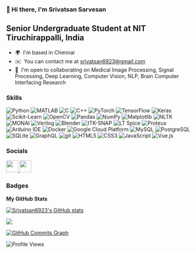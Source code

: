 ### 👋 Hi there, I'm Srivatsan Sarvesan

Senior Undergraduate Student at NIT Tiruchirappalli, India
------------------------------------------

* 🌍  I'm based in Chennai
* ✉️  You can contact me at [srivatsan6923@gmail.com](mailto:srivatsan6923@gmail.com)
* 🤝  I'm open to collaborating on Medical Image Processing, Signal Processing, Deep Learning, Computer Vision, NLP, Brain Computer Interfacing Research

### Skills
<p>
  <img alt="Python" src="https://img.shields.io/badge/-Python-3776AB?style=flat-square&logo=Python&logoColor=white" />
  <img alt="MATLAB" src="https://img.shields.io/badge/-MATLAB-0076A8?style=flat-square&logo=Mathworks&logoColor=white" />
  <img alt="C" src="https://img.shields.io/badge/-C-A8B9CC?style=flat-square&logo=C&logoColor=black" />
  <img alt="C++" src="https://img.shields.io/badge/-C++-00599C?style=flat-square&logo=C%2B%2B&logoColor=white" />
  <img alt="PyTorch" src="https://img.shields.io/badge/-PyTorch-EE4C2C?style=flat-square&logo=PyTorch&logoColor=white" />
  <img alt="TensorFlow" src="https://img.shields.io/badge/-TensorFlow-FF6F00?style=flat-square&logo=TensorFlow&logoColor=white" />
  <img alt="Keras" src="https://img.shields.io/badge/-Keras-D00000?style=flat-square&logo=Keras&logoColor=white" />
  <img alt="Scikit-Learn" src="https://img.shields.io/badge/-Scikit_Learn-F7931E?style=flat-square&logo=scikit-learn&logoColor=white" />
  <img alt="OpenCV" src="https://img.shields.io/badge/-OpenCV-5C3EE8?style=flat-square&logo=OpenCV&logoColor=white" />
  <img alt="Pandas" src="https://img.shields.io/badge/-Pandas-150458?style=flat-square&logo=Pandas&logoColor=white" />
  <img alt="NumPy" src="https://img.shields.io/badge/-NumPy-013243?style=flat-square&logo=NumPy&logoColor=white" />
  <img alt="Matplotlib" src="https://img.shields.io/badge/-Matplotlib-ffdd54?style=flat-square&logo=Matplotlib&logoColor=black" />
  <img alt="NLTK" src="https://img.shields.io/badge/-NLTK-282C34?style=flat-square&logo=NLTK&logoColor=green" />
  <img alt="MONAI" src="https://img.shields.io/badge/-MONAI-4A90E2?style=flat-square&logo=MONAI&logoColor=white" />
  <img alt="Verilog" src="https://img.shields.io/badge/-Verilog-EE4C2C?style=flat-square&logo=Verilog&logoColor=white" />
  <img alt="Blender" src="https://img.shields.io/badge/-Blender-F5792A?style=flat-square&logo=Blender&logoColor=white" />
  <img alt="ITK-SNAP" src="https://img.shields.io/badge/-ITK--SNAP-5B4D9E?style=flat-square&logo=ITK&logoColor=white" />
  <img alt="LT Spice" src="https://img.shields.io/badge/-LT_Spice-F37626?style=flat-square&logo=Analog-Devices&logoColor=white" />
  <img alt="Proteus" src="https://img.shields.io/badge/-Proteus-008080?style=flat-square&logo=Proteus&logoColor=white" />
  <img alt="Arduino IDE" src="https://img.shields.io/badge/-Arduino_IDE-00979D?style=flat-square&logo=Arduino&logoColor=white" />
  <img alt="Docker" src="https://img.shields.io/badge/-Docker-46a2f1?style=flat-square&logo=docker&logoColor=white" />
  <img alt="Google Cloud Platform" src="https://img.shields.io/badge/-Google_Cloud_Platform-1a73e8?style=flat-square&logo=google-cloud&logoColor=white" />
  <img alt="MySQL" src="https://img.shields.io/badge/-MySQL-4479A1?style=flat-square&logo=MySQL&logoColor=white" />
  <img alt="PostgreSQL" src="https://img.shields.io/badge/-PostgreSQL-336791?style=flat-square&logo=PostgreSQL&logoColor=white" />
  <img alt="SQLite" src="https://img.shields.io/badge/-SQLite-003B57?style=flat-square&logo=SQLite&logoColor=white" />
  <img alt="GraphQL" src="https://img.shields.io/badge/-GraphQL-E10098?style=flat-square&logo=graphql&logoColor=white" />
  <img alt="git" src="https://img.shields.io/badge/-Git-F05032?style=flat-square&logo=git&logoColor=white" />
  <img alt="HTML5" src="https://img.shields.io/badge/-HTML5-E34F26?style=flat-square&logo=HTML5&logoColor=white" />
  <img alt="CSS3" src="https://img.shields.io/badge/-CSS3-1572B6?style=flat-square&logo=CSS3&logoColor=white" />
  <img alt="JavaScript" src="https://img.shields.io/badge/-JavaScript-F7DF1C?style=flat-square&logo=JavaScript&logoColor=black" />
  <img alt="Vue.js" src="https://img.shields.io/badge/-Vue.js-4FC08D?style=flat-square&logo=Vue.js&logoColor=white" />
</p>

### Socials

<p align="left"> <a href="https://www.github.com/Srivatsan6923" target="_blank" rel="noreferrer"> <picture> <source media="(prefers-color-scheme: dark)" srcset="https://raw.githubusercontent.com/danielcranney/readme-generator/main/public/icons/socials/github-dark.svg" /> <source media="(prefers-color-scheme: light)" srcset="https://raw.githubusercontent.com/danielcranney/readme-generator/main/public/icons/socials/github.svg" /> <img src="https://raw.githubusercontent.com/danielcranney/readme-generator/main/public/icons/socials/github.svg" width="32" height="32" /> </picture> </a> <a href="https://www.linkedin.com/in/srivatsan-sarvesan-b711a3223/" target="_blank" rel="noreferrer"> <picture> <source media="(prefers-color-scheme: dark)" srcset="https://raw.githubusercontent.com/danielcranney/readme-generator/main/public/icons/socials/linkedin-dark.svg" /> <source media="(prefers-color-scheme: light)" srcset="https://raw.githubusercontent.com/danielcranney/readme-generator/main/public/icons/socials/linkedin.svg" /> <img src="https://raw.githubusercontent.com/danielcranney/readme-generator/main/public/icons/socials/linkedin.svg" width="32" height="32" /> </picture> </a></p>

### Badges

<b>My GitHub Stats</b>

<a href="http://www.github.com/Srivatsan6923"><img src="https://github-readme-stats.vercel.app/api?username=Srivatsan6923&show_icons=true&hide=&count_private=true&title_color=0891b2&text_color=ffffff&icon_color=0891b2&bg_color=1c1917&hide_border=true&show_icons=true" alt="Srivatsan6923's GitHub stats" /></a>

<a href="http://www.github.com/Srivatsan6923"><img src="https://github-readme-streak-stats.herokuapp.com/?user=Srivatsan6923&stroke=ffffff&background=1c1917&ring=0891b2&fire=0891b2&currStreakNum=ffffff&currStreakLabel=0891b2&sideNums=ffffff&sideLabels=ffffff&dates=ffffff&hide_border=true" /></a>

<a href="http://www.github.com/Srivatsan6923"><img src="https://github-readme-activity-graph.cyclic.app/graph?username=Srivatsan6923&bg_color=1c1917&color=ffffff&line=0891b2&point=ffffff&area_color=1c1917&area=true&hide_border=true&custom_title=GitHub%20Commits%20Graph" alt="GitHub Commits Graph" /></a>

![Profile Views](https://img.shields.io/badge/dynamic/json?color=success&label=Profile%20Views&query=value&url=https://api.countapi.xyz/hit/Srivatsan6923/Srivatsan6923)

